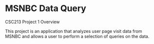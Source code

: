 # MSNBC Data Query
CSC213 Project 1
Overview

This project is an application that analyzes user page visit data from MSNBC and allows a user to perform a selection of queries on the data.
